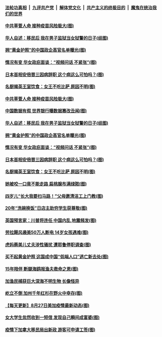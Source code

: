 ####  [法轮功真相](../../../../basic/blob/master/README.md?t=08292002) &nbsp;|&nbsp; [九评共产党](../../../../9ping.md/blob/master/README.md?t=08292002) &nbsp;|&nbsp; [解体党文化](../../../../jtdwh.md/blob/master/README.md?t=08292002)  &nbsp;|&nbsp; [共产主义的终极目的](../../../../gczydzjmd.md/blob/master/README.md?t=08292002) &nbsp;|&nbsp; [魔鬼在统治我们的世界](../../../../mgztzwmdsj.md/blob/master/README.md?t=08292002) 

#### [中共草菅人命 接种疫苗风险极大(图)](../pages/p3/944486.md?t=08292002) 

#### [华人自述：移民后 我在男子监狱当女狱警的日子(组图)](../pages/p3/944459.md?t=08292002) 

#### [拥“黄金护照”的中国政企高官名单曝光(图)](../pages/p3/944471.md?t=08292002) 

#### [情况有变 华女政庇面谈：“视频问话 不紧张”(图)](../pages/p3/944452.md?t=08292002) 

#### [日本首相安倍晋三因病辞职 这个病这么可怕吗？(图)](../pages/p3/944446.md?t=08292002) 

#### [名厨揭英王室饮食：女王不吃比萨 原因不明(图)](../pages/p3/944441.md?t=08292002) 

#### [中共草菅人命 接种疫苗风险极大(图)](../pages/p3/944486.md?t=08292002) 

#### [中国数据有假 世界银行曝数据篡改丑闻(图)](../pages/p3/944481.md?t=08292002) 

#### [华人自述：移民后 我在男子监狱当女狱警的日子(组图)](../pages/p3/944459.md?t=08292002) 

#### [拥“黄金护照”的中国政企高官名单曝光(图)](../pages/p3/944471.md?t=08292002) 

#### [情况有变 华女政庇面谈：“视频问话 不紧张”(图)](../pages/p3/944452.md?t=08292002) 

#### [日本首相安倍晋三因病辞职 这个病这么可怕吗？(图)](../pages/p3/944446.md?t=08292002) 

#### [名厨揭英王室饮食：女王不吃比萨 原因不明(图)](../pages/p3/944441.md?t=08292002) 

#### [她被咬一口竟不能走路 扁桃腺布满绿脓(图)](../pages/p3/944406.md?t=08292002) 

#### [四岁儿“长大我要扫马路！”父母邀清洁工上门教(图)](../pages/p3/944370.md?t=08292002) 

#### [20年“洗碗换饭”日店主助穷学生获尊敬(图)](../pages/p3/944373.md?t=08292002) 

#### [英国预言家：川普将连任 中国内乱 地震频发(图)](../pages/p3/944365.md?t=08292002) 

#### [劳拉飓风袭美50万人断电 14岁女孩遇难(图)](../pages/p3/944361.md?t=08292002) 

#### [虎妈蔡美儿丈夫涉性骚扰 遭耶鲁停职调查(图)](../pages/p3/944357.md?t=08292002) 

#### [买不起黄金护照 这国成中国“低端人口”逃亡新去处(图)](../pages/p3/944355.md?t=08292002) 

#### [15年陪伴 断腿海鸥报渔夫救命之恩(图)](../pages/p3/944356.md?t=08292002) 

#### [加渔民捕获巨大深海不明生物 长像怪异](../pages/p3/944353.md?t=08292002) 

#### [屹立不倒 加州千年红杉在野火中幸存(图)](../pages/p3/944351.md?t=08292002) 

#### [【每天更新】8月27日美加疫情最新动态(图)](../pages/p3/941940.md?t=08292002) 

#### [女大学生忽然收到一短信 发现自己瞬间成富婆(图)](../pages/p3/944328.md?t=08292002) 

#### [疫情下加拿大移民局出新政 游客可申请工签(图)](../pages/p3/944264.md?t=08292002) 

